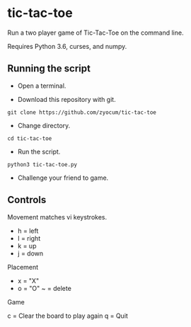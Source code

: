 # tic-tac-toe
Run a two player game of Tic-Tac-Toe on the command line.

Requires Python 3.6, curses, and numpy.

## Running the script

- Open a terminal.

- Download this repository with git.

```
git clone https://github.com/zyocum/tic-tac-toe
```

- Change directory.

```
cd tic-tac-toe
```

- Run the script.

```
python3 tic-tac-toe.py
```

- Challenge your friend to game.

## Controls

Movement matches vi keystrokes.

- h = left
- l = right
- k = up
- j = down

Placement

- x = "X"
- o = "O"
~ = delete

Game

c = Clear the board to play again
q = Quit
